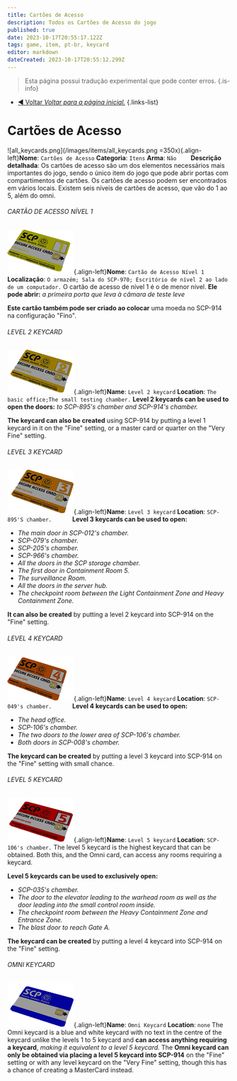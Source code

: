 ```yaml
---
title: Cartões de Acesso
description: Todos os Cartões de Acesso do jogo
published: true
date: 2023-10-17T20:55:17.122Z
tags: game, item, pt-br, keycard
editor: markdown
dateCreated: 2023-10-17T20:55:12.299Z
---
```


> Esta página possui tradução experimental que pode conter erros.
{.is-info}

- [:arrow_backward: Voltar *Voltar para a página inicial.*](/game/items#items)
{.links-list}
# Cartões de Acesso
![all_keycards.png](/images/items/all_keycards.png =350x){.align-left}**Nome**: `Cartões de Acesso`
**Categoria**: `Itens`
**Arma**: `Não`
⠀
 ⠀
**Descrição detalhada**: Os cartões de acesso são um dos elementos necessários mais importantes do jogo, sendo o único item do jogo que pode abrir portas com compartimentos de cartões. Os cartões de acesso podem ser encontrados em vários locais. Existem seis níveis de cartões de acesso, que vão do 1 ao 5, além do omni.
###### CARTÃO DE ACESSO NÍVEL 1
![keycard1.png](/images/items/keycard1.png){.align-left}**Nome**: `Cartão de Acesso Nível 1`
**Localização**: `O armazém; Sala do SCP-970; Escritório de nível 2 ao lado de um computador.`
O cartão de acesso de nível 1 é o de menor nível. **Ele pode abrir:** *a primeira porta que leva à câmara de teste leve*

**Este cartão também pode ser criado ao colocar** uma moeda no SCP-914 na configuração "Fino".
###### LEVEL 2 KEYCARD
![keycard2.png](/images/items/keycard2.png){.align-left}**Name**: `Level 2 keycard`
**Location**: `The basic office;The small testing chamber.`
**Level 2 keycards can be used to open the doors:** *to SCP-895's  chamber and SCP-914's chamber.*

**The keycard can also be created** using SCP-914 by putting a level 1 keycard in it on the "Fine" setting, or a master card or quarter on the "Very Fine" setting.
###### LEVEL 3 KEYCARD
![keycard3.png](/images/items/keycard3.png){.align-left}**Name**: `Level 3 keycard`
**Location**: `SCP-895'S chamber.`
⠀
⠀
⠀
**Level 3 keycards can be used to open:**
- *The main door in SCP-012's chamber.*
- *SCP-079's chamber.*
- *SCP-205's chamber.*
- *SCP-966's chamber.*
- *All the doors in the SCP storage chamber.*
- *The first door in Containment Room 5.*
- *The surveillance Room.*
- *All the doors in the server hub.*
- *The checkpoint room between the Light Containment Zone and Heavy Containment Zone.*

**It can also be created** by putting a level 2 keycard into SCP-914 on the "Fine" setting.
###### LEVEL 4 KEYCARD
![keycard4.png](/images/items/keycard4.png){.align-left}**Name**: `Level 4 keycard`
**Location**: `SCP-049's chamber.`
⠀
⠀
⠀
**Level 4 keycards can be used to open:**
- *The head office.*
- *SCP-106's chamber.*
- *The two doors to the lower area of SCP-106's chamber.*
- *Both doors in SCP-008's chamber.*

**The keycard can be created** by putting a level 3 keycard into SCP-914 on the "Fine" setting with small chance.
###### LEVEL 5 KEYCARD
![keycard5.png](/images/items/keycard5.png){.align-left}**Name**: `Level 5 keycard`
**Location**: `SCP-106's chamber.`
The level 5 keycard is the highest keycard that can be obtained. Both this, and the Omni card, can access any rooms requiring a keycard.

**Level 5 keycards can be used to exclusively open:**

- *SCP-035's chamber.*
- *The door to the elevator leading to the warhead room as well as the door leading into the small control room inside.*
- *The checkpoint room between the Heavy Containment Zone and Entrance Zone.*
- *The blast door to reach Gate A.*

**The keycard can be created** by putting a level 4 keycard into SCP-914 on the "Fine" setting.
###### OMNI KEYCARD
![keycard6.png](/images/items/keycard6.png){.align-left}**Name**: `Omni Keycard`
**Location**: `none`
The Omni keycard is a blue and white keycard with no text in the  centre of the keycard unlike the levels 1 to 5 keycard and **can access anything requiring a keycard**, *making it equivalent to a level 5 keycard.* The **Omni keycard can only be obtained via placing a level 5 keycard into SCP-914** on the "Fine" setting or with any level keycard on the "Very Fine" setting, though this has a chance of creating a MasterCard instead.